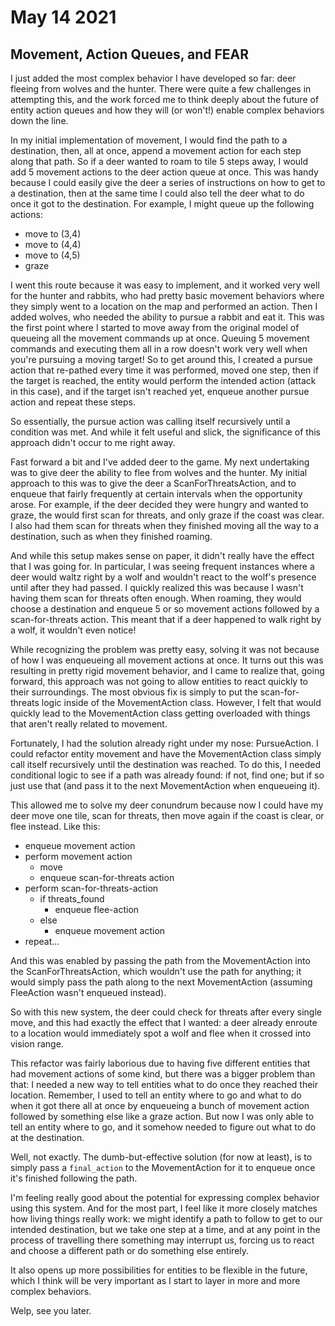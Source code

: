 # May 14 2021
## Movement, Action Queues, and FEAR
I just added the most complex behavior I have developed so far: deer fleeing from wolves and the hunter. There were quite a few challenges in attempting this, and the work forced me to think deeply about the future of entity action queues and how they will (or won't!) enable complex behaviors down the line.

In my initial implementation of movement, I would find the path to a destination, then, all at once, append a movement action for each step along that path. So if a deer wanted to roam to tile 5 steps away, I would add 5 movement actions to the deer action queue at once. This was handy because I could easily give the deer a series of instructions on how to get to a destination, then at the same time I could also tell the deer what to do once it got to the destination. For example, I might queue up the following actions:

- move to (3,4)
- move to (4,4)
- move to (4,5)
- graze

I went this route because it was easy to implement, and it worked very well for the hunter and rabbits, who had pretty basic movement behaviors where they simply went to a location on the map and performed an action. Then I added wolves, who needed the ability to pursue a rabbit and eat it. This was the first point where I started to move away from the original model of queueing all the movement commands up at once. Queuing 5 movement commands and executing them all in a row doesn't work very well when you're pursuing a moving target! So to get around this, I created a pursue action that re-pathed every time it was performed, moved one step, then if the target is reached, the entity would perform the intended action (attack in this case), and if the target isn't reached yet, enqueue another pursue action and repeat these steps.

So essentially, the pursue action was calling itself recursively until a condition was met. And while it felt useful and slick, the significance of this approach didn't occur to me right away.

Fast forward a bit and I've added deer to the game. My next undertaking was to give deer the ability to flee from wolves and the hunter. My initial approach to this was to give the deer a ScanForThreatsAction, and to enqueue that fairly frequently at certain intervals when the opportunity arose. For example, if the deer decided they were hungry and wanted to graze, the would first scan for threats, and only graze if the coast was clear. I also had them scan for threats when they finished moving all the way to a destination, such as when they finished roaming.

And while this setup makes sense on paper, it didn't really have the effect that I was going for. In particular, I was seeing frequent instances where a deer would waltz right by a wolf and wouldn't react to the wolf's presence until after they had passed. I quickly realized this was because I wasn't having them scan for threats often enough. When roaming, they would choose a destination and enqueue 5 or so movement actions followed by a scan-for-threats action. This meant that if a deer happened to walk right by a wolf, it wouldn't even notice!

While recognizing the problem was pretty easy, solving it was not because of how I was enqueueing all movement actions at once. It turns out this was resulting in pretty rigid movement behavior, and I came to realize that, going forward, this approach was not going to allow entities to react quickly to their surroundings. The most obvious fix is simply to put the scan-for-threats logic inside of the MovementAction class. However, I felt that would quickly lead to the MovementAction class getting overloaded with things that aren't really related to movement.

Fortunately, I had the solution already right under my nose: PursueAction. I could refactor entity movement and have the MovementAction class simply call itself recursively until the destination was reached. To do this, I needed conditional logic to see if a path was already found: if not, find one; but if so just use that (and pass it to the next MovementAction when enqueueing it).

This allowed me to solve my deer conundrum because now I could have my deer move one tile, scan for threats, then move again if the coast is clear, or flee instead. Like this:

- enqueue movement action
- perform movement action
    - move
    - enqueue scan-for-threats action
- perform scan-for-threats-action
    - if threats_found
        - enqueue flee-action
    - else
        - enqueue movement action
- repeat...

And this was enabled by passing the path from the MovementAction into the ScanForThreatsAction, which wouldn't use the path for anything; it would simply pass the path along to the next MovementAction (assuming FleeAction wasn't enqueued instead).

So with this new system, the deer could check for threats after every single move, and this had exactly the effect that I wanted: a deer already enroute to a location would immediately spot a wolf and flee when it crossed into vision range.

This refactor was fairly laborious due to having five different entities that had movement actions of some kind, but there was a bigger problem than that: I needed a new way to tell entities what to do once they reached their location. Remember, I used to tell an entity where to go and what to do when it got there all at once by enqueueing a bunch of movement action followed by something else like a graze action. But now I was only able to tell an entity where to go, and it somehow needed to figure out what to do at the destination.

Well, not exactly. The dumb-but-effective solution (for now at least), is to simply pass a `final_action` to the MovementAction for it to enqueue once it's finished following the path.

I'm feeling really good about the potential for expressing complex behavior using this system. And for the most part, I feel like it more closely matches how living things really work: we might identify a path to follow to get to our intended destination, but we take one step at a time, and at any point in the process of travelling there something may interrupt us, forcing us to react and choose a different path or do something else entirely.

It also opens up more possibilities for entities to be flexible in the future, which I think will be very important as I start to layer in more and more complex behaviors.

Welp, see you later.